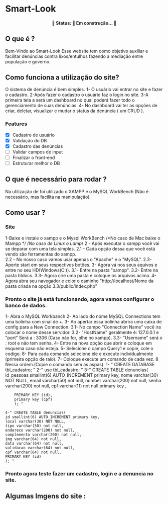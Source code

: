 # Smart-Look
<h4 align="center"> 
	🚧  Status: 🚀 Em construção...  🚧
</h4>

## O que é ?
Bem-Vindo ao Smart-Look 
Esse website tem como objetivo auxiliar e facilitar denúncias contra lixos/entulhos fazendo a mediação entre população e governo.

## Como funciona a utilização do site?
O sistema de denúncia é bem simples.
 1- O usuário vai entrar no site e fazer o cadastro.
 2-Após fazer o cadastro o usuário faz o login no site.
 3-A primeira tela a será um dashboard no qual poderá fazer todo o gerenciamento de suas denúncias.
 4- No dashboard vai ter as opções de criar, deletar, visualizar e mudar o status da denúncia ( um CRUD  ).
 
 ### Features
- [x] Cadastro de usuário
- [x] Validação do DB
- [x] Cadastro das denúncias
- [ ] Validar campos de input
- [ ] Finalizar o front-end
- [ ] Estruturar melhor o DB

## O que é necessário para rodar ?
Na utilização de foi utilizado o XAMPP e o MySQL WorkBench (Não é necessário, mas facilita na manipulação).

## Como usar ?
### Site
1-Baixe e instale o xampp e o Mysql WorkBench 
/*No caso de Mac baixe o Mampp */
/*No caso de Linux o Lamp*/
2 - Após executar o xampp você vai se deparar com uma tela simples.
2.1 - Cada opção dessa que você está vendo são ferramentas do xampp.	
2.2 -  No nosso caso vamos usar apenas o "Apache" e o "MySQL".
2.3- Aperte start em seus respectivos botões.
3- Agora vá nos seus aquivos e entre no seu HD(Windows(C:)).
3.1- Entre na pasta "xampp".
3.2- Entre na pasta htdocs.
3.3- Agora crie uma pasta e coloque os arquivos acima.
4- Agora abra seu navegador e color o caminho "http://localhost/Nome da pasta criada na opção 3.3/public/index.php" 
### Pronto o site já está funcionando, agora vamos configurar o banco de dados.
1- Abra o MySQL Workbanch 
2- Ao lado do nome MySQL Connections tem uma bolinha com sinal de +.
3- Ao apertar essa bolinha abrira uma caixa de config para a New Connection.
3.1- No campo "Connection Name" você ira colocar o nome desse servidor.
3.2- "HostName" geralmente é: 127.0.0.1 e "port" Será a : 3306 (Caso não for, olhe no xampp).
3.3- "Username" será o : root e não tem senha.
4- Entre na nova opção que abrir e coloque em esquema caso não esteja.
5- Selecione o campo Query1 e copie, cole o codigo.
6- Para cada comando selecione ele e execute individualmente (primeira opção de raio).
7- Coloque execute um comando de cada vez.
8 Nessa ordem.(Copie o comando sem as aspas).
	1- " CREATE DATABASE tbl_cadastro; "
	2-" use tbl_cadastro; "
	3-" CREATE TABLE denuncias(
		id_pessoas smallint(6) AUTO_INCREMENT primary key,
		nome varchar(30) NOT NULL,
		email varchar(50) not null,
		number varchar(200) not null,
		senha varchar(200) not null,
		cpf varchar(11) not null primary key ,

		PRIMARY KEY (id),
		primary key (cpf)
		); "
		
	4-" CREATE TABLE denuncias(
	id smallint(6) AUTO_INCREMENT primary key,
	local varchar(30) NOT NULL,
	tipo varchar(50) not null,
	endereco varchar(200) not null,
	complemento varchar(200) not null,
	img varchar(64) not null,
	data varchar(64) not null,
	validacao varchar(64) not null,
	cpf varchar(64) not null,
	PRIMARY KEY (id)
	); "
	
### Pronto agora teste fazer um cadastro, login e a denuncia no site.

## Algumas Imgens do site :

